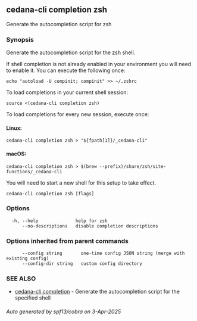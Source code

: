 ## cedana-cli completion zsh

Generate the autocompletion script for zsh

### Synopsis

Generate the autocompletion script for the zsh shell.

If shell completion is not already enabled in your environment you will need
to enable it.  You can execute the following once:

	echo "autoload -U compinit; compinit" >> ~/.zshrc

To load completions in your current shell session:

	source <(cedana-cli completion zsh)

To load completions for every new session, execute once:

#### Linux:

	cedana-cli completion zsh > "${fpath[1]}/_cedana-cli"

#### macOS:

	cedana-cli completion zsh > $(brew --prefix)/share/zsh/site-functions/_cedana-cli

You will need to start a new shell for this setup to take effect.


```
cedana-cli completion zsh [flags]
```

### Options

```
  -h, --help              help for zsh
      --no-descriptions   disable completion descriptions
```

### Options inherited from parent commands

```
      --config string       one-time config JSON string (merge with existing config)
      --config-dir string   custom config directory
```

### SEE ALSO

* [cedana-cli completion](cedana-cli_completion.md)	 - Generate the autocompletion script for the specified shell

###### Auto generated by spf13/cobra on 3-Apr-2025
